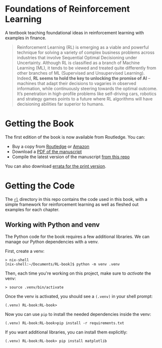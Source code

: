 # Foundations of Reinforcement Learning

A textbook teaching foundational ideas in reinforcement learning with examples in finance.

> Reinforcement Learning (RL) is emerging as a viable and powerful technique for solving a variety of complex business problems across industries that involve Sequential Optimal Decisioning under Uncertainty. Although RL is classified as a branch of Machine Learning (ML), it tends to be viewed and treated quite differently from other branches of ML (Supervised and Unsupervised Learning). Indeed, **RL seems to hold the key to unlocking the promise of AI** – machines that adapt their decisions to vagaries in observed information, while continuously steering towards the optimal outcome. It’s penetration in high-profile problems like self-driving cars, robotics and strategy games points to a future where RL algorithms will have decisioning abilities far superior to humans.

# Getting the Book

The first edition of the book is now available from Routledge. You can:

  * Buy a copy from [Routledge][buy-routledge] or [Amazon][buy-amazon]
  * Download a [PDF of the manuscript][recent-pdf]
  * Compile the latest version of the manuscript [from this repo][compile-pdf]
  
You can also download [errata for the print version][errata].

[buy-routledge]: https://www.routledge.com/Foundations-of-Reinforcement-Learning-with-Applications-in-Finance/Rao-Jelvis/p/book/9781032124124
[buy-amazon]: https://www.amazon.com/Foundations-Reinforcement-Learning-Applications-Finance/dp/1032124121
[recent-pdf]: https://stanford.edu/~ashlearn/RLForFinanceBook/book.pdf
[errata]: https://stanford.edu/~ashlearn/RLForFinanceBook/errata.pdf
[compile-pdf]: book/README.md

# Getting the Code

The [`rl`](./rl) directory in this repo contains the code used in this book, with a simple framework for reinforcement learning as well as fleshed out examples for each chapter.

## Working with Python and venv

The Python code for the book requires a few additional libraries. We can manage our Python dependencies with a venv.

First, create a venv:

```
> nix-shell
[nix-shell:~/Documents/RL-book]$ python -m venv .venv
```

Then, each time you're working on this project, make sure to *activate* the venv:

```
> source .venv/bin/activate
```

Once the venv is activated, you should see a `(.venv)` in your shell prompt:

```
(.venv) RL-book:RL-book>
```

Now you can use `pip` to install the needed dependencies inside the venv:

```
(.venv) RL-book:RL-book>pip install -r requirements.txt
```

If you want additional libraries, you can install them explicitly:

```
(.venv) RL-book:RL-book> pip install matplotlib
```
